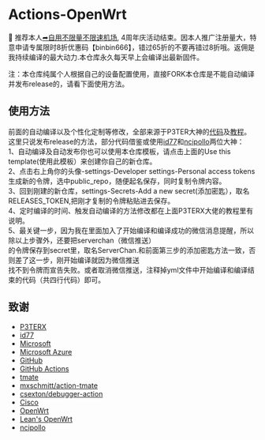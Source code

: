 # Actions-OpenWrt  
🚀 推荐本人[➦自用不限量不限速机场](https://moo.pet/Rxd4O), 4周年庆活动结束。因本人推广注册量大，特意申请专属限时8折优惠码【binbin666】，错过65折的不要再错过8折哦。返佣是我持续编译的最大动力.本仓库永久每天早上会编译出最新固件。    

注：本仓库纯属个人根据自己的设备配置使用，直接FORK本仓库是不能自动编译并发布release的，请看下面使用方法。

## 使用方法

前面的自动编译以及个性化定制等修改，全部来源于P3TER大神的[代码](https://github.com/P3TERX/Actions-OpenWrt)及[教程](https://p3terx.com/archives/build-openwrt-with-github-actions.html)。</br>
这里只说发布release的方法，部分代码借鉴或使用[id77](https://github.com/id77/OpenWrt-K2P-firmware)和[ncipollo](https://github.com/ncipollo/release-action)两位大神：</br>
 1、自动编译及自动发布你也可以使用本仓库模板，请点击上面的Use this template(使用此模板）来创建你自己的新仓库。</br>
 2、点击右上角你的头像-settings-Developer settings-Personal access tokens生成新的令牌，选中public_repo，随便起名保存，同时复制令牌内容。</br>
 3、回到刚建的新仓库，settings-Secrets-Add a new secret(添加密匙），取名RELEASES_TOKEN,把刚才复制的令牌粘贴进去保存。</br>
 4、定时编译的时间、触发自动编译的方法修改都在上面P3TERX大佬的教程里有说明。 </br>
 5、最关键一步，因为我在里面加入了开始编译和编译成功的微信消息提醒，所以除以上步骤外，还要把serverchan（微信推送）</br>
 的令牌保存到secret里，取名ServerChan.和前面第三步的添加密匙方法一致，否则差了这一步，刚开始编译就因为微信推送</br>
 找不到令牌而宣告失败。或者取消微信推送，注释掉yml文件中开始编译和编译结束的代码（共四行代码）即可。</br>
 
## 致谢

- [P3TERX](https://github.com/P3TERX/Actions-OpenWrt)   
- [id77](https://github.com/id77/OpenWrt-K2P-firmware)
- [Microsoft](https://www.microsoft.com)
- [Microsoft Azure](https://azure.microsoft.com)
- [GitHub](https://github.com)
- [GitHub Actions](https://github.com/features/actions)
- [tmate](https://github.com/tmate-io/tmate)
- [mxschmitt/action-tmate](https://github.com/mxschmitt/action-tmate)
- [csexton/debugger-action](https://github.com/csexton/debugger-action)
- [Cisco](https://www.cisco.com/)
- [OpenWrt](https://github.com/openwrt/openwrt)
- [Lean's OpenWrt](https://github.com/coolsnowwolf/lede)
- [ncipollo](https://github.com/ncipollo/release-action)
